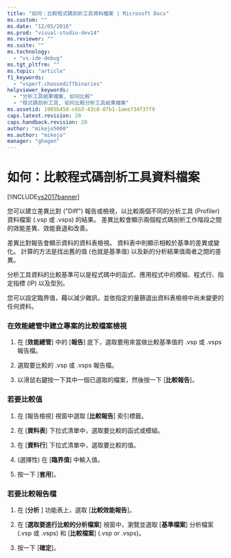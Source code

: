```yaml
---
title: "如何：比較程式碼剖析工具資料檔案 | Microsoft Docs"
ms.custom: ""
ms.date: "12/05/2016"
ms.prod: "visual-studio-dev14"
ms.reviewer: ""
ms.suite: ""
ms.technology: 
  - "vs-ide-debug"
ms.tgt_pltfrm: ""
ms.topic: "article"
f1_keywords: 
  - "vsperf.choosediffbinaries"
helpviewer_keywords: 
  - "分析工具結果檔案, 如何比較"
  - "程式碼剖析工具, 如何比較分析工具結果檔案"
ms.assetid: 1905b45d-c6b3-43c8-87b1-1aee734f37f9
caps.latest.revision: 20
caps.handback.revision: 20
author: "mikejo5000"
ms.author: "mikejo"
manager: "ghogen"
---
```

# 如何：比較程式碼剖析工具資料檔案
[!INCLUDE[vs2017banner](../code-quality/includes/vs2017banner.md)]

您可以建立差異比對 \("Diff"\) 報告或檢視，以比較兩個不同的分析工具 \(Profiler\) 資料檔案 \(.vsp 或 .vsps\) 的結果。  差異比較會顯示兩個程式碼剖析工作階段之間的效能差異、效能衰退和改善。  
  
 差異比對報告會顯示資料的資料表檢視。  資料表中則顯示相較於基準的差異或變化。  計算的方法是找出舊的值 \(也就是基準值\) 以及新的分析結果值兩者之間的差異。  
  
 分析工具資料的比較基準可以是程式碼中的函式、應用程式中的模組、程式行、指定指標 \(IP\) 以及型別。  
  
 您可以設定臨界值，藉以減少雜訊，並依指定的量篩選出資料表檢視中尚未變更的任何資料。  
  
### 在效能總管中建立專案的比較檔案檢視  
  
1.  在 \[**效能總管**\] 中的 \[**報告**\] 底下，選取要用來當做比較基準值的 .vsp 或 .vsps 報告檔。  
  
2.  選取要比較的 .vsp 或 .vsps 報告檔。  
  
3.  以滑鼠右鍵按一下其中一個已選取的檔案，然後按一下 \[**比較報告**\]。  
  
### 若要比較值  
  
1.  在 \[報告檢視\] 視窗中選取 \[**比較報告**\] 索引標籤。  
  
2.  在 \[**資料表**\] 下拉式清單中，選取要比較的函式或模組。  
  
3.  在 \[**資料行**\] 下拉式清單中，選取要比較的值。  
  
4.  \(選擇性\) 在 \[**臨界值**\] 中輸入值。  
  
5.  按一下 \[**套用**\]。  
  
### 若要比較報告檔  
  
1.  在 \[**分析** \] 功能表上，選取 \[**比較效能報告**\]。  
  
2.  在 \[**選取要進行比較的分析檔案**\] 視窗中，瀏覽並選取 \[**基準檔案**\] 分析檔案 \(.vsp 或 .vsps\) 和 \[**比較檔案**\] \(.vsp or .vsps\)。  
  
3.  按一下 \[**確定**\]。